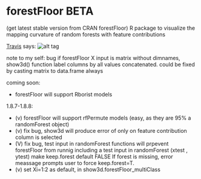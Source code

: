 # forestFloor BETA
(get latest stable version from CRAN forestFloor)
R package to visualize the mapping curvature of random forests with feature contributions 

[Travis](https://travis-ci.org/sorhawell/forestFloor) says: ![alt tag](https://travis-ci.org/sorhawell/forestFloor.svg?branch=master)



note to my self:
bug if forestFloor X input is matrix without dimnames, show3d() function label columns by all values concatenated.
could be fixed by casting matrix to data.frame always

coming soon:
- forestFloor will support Rborist models



1.8.7-1.8.8:
- (v) forestFloor will support rfPermute models (easy, as they are 95% a randomForest object)
- (v) fix bug, show3d will produce error of only on feature contribution column is selected
- (V) fix bug, test input in randomForest functions will prpevent forestFloor from runnig
        including a test input in randomForest (xtest , ytest) make keep.forest default FALSE If forest is missing, error meassage prompts user to force keep.forest=T. 
- (v) set Xi=1:2 as default, in show3d.forestFloor_multiClass

